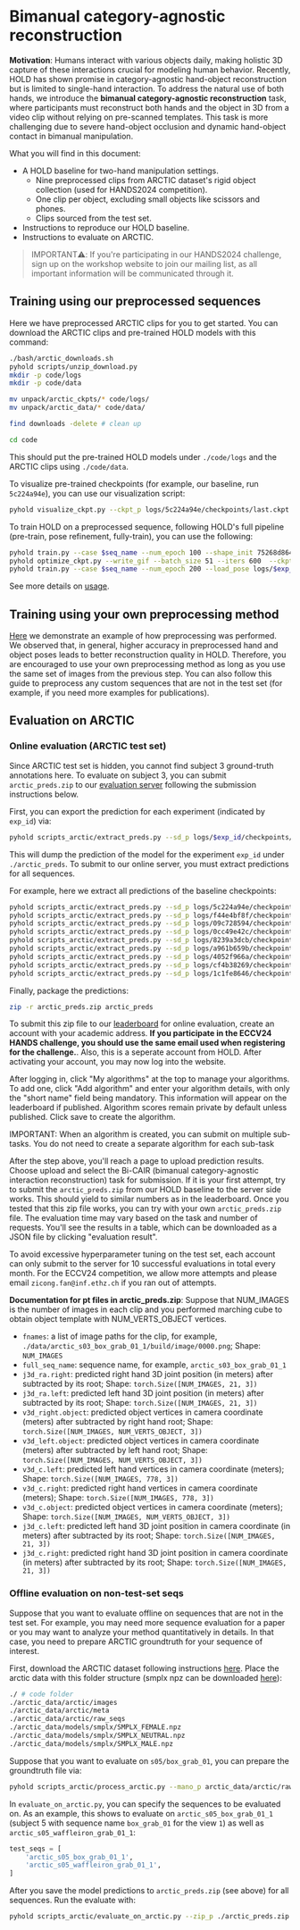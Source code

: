 # Bimanual category-agnostic reconstruction

**Motivation**: Humans interact with various objects daily, making holistic 3D capture of these interactions crucial for modeling human behavior. Recently, HOLD has shown promise in category-agnostic hand-object reconstruction but is limited to single-hand interaction. To address the natural use of both hands, we introduce the **bimanual category-agnostic reconstruction** task, where participants must reconstruct both hands and the object in 3D from a video clip without relying on pre-scanned templates. This task is more challenging due to severe hand-object occlusion and dynamic hand-object contact in bimanual manipulation. 

What you will find in this document:

- A HOLD baseline for two-hand manipulation settings.
    - Nine preprocessed clips from ARCTIC dataset's rigid object collection (used for HANDS2024 competition).
    - One clip per object, excluding small objects like scissors and phones.
    - Clips sourced from the test set.
- Instructions to reproduce our HOLD baseline.
- Instructions to evaluate on ARCTIC.

> IMPORTANT⚠️: If you're participating in our HANDS2024 challenge, sign up on the workshop website to join our mailing list, as all important information will be communicated through it.


## Training using our preprocessed sequences

Here we have preprocessed ARCTIC clips for you to get started. You can download the ARCTIC clips and pre-trained HOLD models with this command:

```bash
./bash/arctic_downloads.sh
pyhold scripts/unzip_download.py
mkdir -p code/logs
mkdir -p code/data

mv unpack/arctic_ckpts/* code/logs/
mv unpack/arctic_data/* code/data/

find downloads -delete # clean up

cd code
```

This should put the pre-trained HOLD models under `./code/logs` and the ARCTIC clips using `./code/data`.

To visualize pre-trained checkpoints (for example, our baseline, run `5c224a94e`), you can use our visualization script:

```bash
pyhold visualize_ckpt.py --ckpt_p logs/5c224a94e/checkpoints/last.ckpt --ours
```

To train HOLD on a preprocessed sequence, following HOLD's full pipeline (pre-train, pose refinement, fully-train), you can use the following:

```bash
pyhold train.py --case $seq_name --num_epoch 100 --shape_init 75268d864 # this yield exp_id 
pyhold optimize_ckpt.py --write_gif --batch_size 51 --iters 600  --ckpt_p logs/$exp_id/checkpoints/last.ckpt
pyhold train.py --case $seq_name --num_epoch 200 --load_pose logs/$exp_id/checkpoints/last.pose_ref --shape_init 75268d864 # this yield another exp_id
```

See more details on [usage](usage.md).

## Training using your own preprocessing method

[Here](custom_arctic.md) we demonstrate an example of how preprocessing was performed. We observed that, in general, higher accuracy in preprocessed hand and object poses leads to better reconstruction quality in HOLD. Therefore, you are encouraged to use your own preprocessing method as long as you use the same set of images from the previous step. You can also follow this guide to preprocess any custom sequences that are not in the test set (for example, if you need more examples for publications).

## Evaluation on ARCTIC

### Online evaluation (ARCTIC test set)

Since ARCTIC test set is hidden, you cannot find subject 3 ground-truth annotations here. To evaluate on subject 3, you can submit `arctic_preds.zip` to our [evaluation server](https://arctic-leaderboard.is.tuebingen.mpg.de/) following the submission instructions below. 

First, you can export the prediction for each experiment (indicated by `exp_id`) via:

```bash
pyhold scripts_arctic/extract_preds.py --sd_p logs/$exp_id/checkpoints/last.ckpt
```

This will dump the prediction of the model for the experiment `exp_id` under `./arctic_preds`. To submit to our online server, you must extract predictions for all sequences.

For example, here we extract all predictions of the baseline checkpoints:

```bash
pyhold scripts_arctic/extract_preds.py --sd_p logs/5c224a94e/checkpoints/last.ckpt
pyhold scripts_arctic/extract_preds.py --sd_p logs/f44e4bf8f/checkpoints/last.ckpt
pyhold scripts_arctic/extract_preds.py --sd_p logs/09c728594/checkpoints/last.ckpt
pyhold scripts_arctic/extract_preds.py --sd_p logs/0cc49e42c/checkpoints/last.ckpt
pyhold scripts_arctic/extract_preds.py --sd_p logs/8239a3dcb/checkpoints/last.ckpt
pyhold scripts_arctic/extract_preds.py --sd_p logs/a961b659b/checkpoints/last.ckpt
pyhold scripts_arctic/extract_preds.py --sd_p logs/4052f966a/checkpoints/last.ckpt
pyhold scripts_arctic/extract_preds.py --sd_p logs/cf4b38269/checkpoints/last.ckpt
pyhold scripts_arctic/extract_preds.py --sd_p logs/1c1fe8646/checkpoints/last.ckpt
```

Finally, package the predictions:

```bash
zip -r arctic_preds.zip arctic_preds
```

To submit this zip file to our [leaderboard](https://arctic-leaderboard.is.tuebingen.mpg.de/leaderboard) for online evaluation, create an account with your academic address. **If you participate in the ECCV24 HANDS challenge, you should use the same email used when registering for the challenge.**. Also, this is a seperate account from HOLD. After activating your account, you may now log into the website.

After logging in, click "My algorithms" at the top to manage your algorithms. To add one, click "Add algorithm" and enter your algorithm details, with only the "short name" field being mandatory. This information will appear on the leaderboard if published. Algorithm scores remain private by default unless published. Click save to create the algorithm.

IMPORTANT: When an algorithm is created, you can submit on multiple sub-tasks. You do not need to create a separate algorithm for each sub-task

After the step above, you'll reach a page to upload prediction results. Choose upload and select the Bi-CAIR (bimanual category-agnostic interaction reconstruction) task for submission. If it is your first attempt, try to submit the `arctic_preds.zip` from our HOLD baseline to the server side works. This should yield to similar numbers as in the leaderboard. Once you tested that this zip file works, you can try with your own `arctic_preds.zip` file. The evaluation time may vary based on the task and number of requests. You'll see the results in a table, which can be downloaded as a JSON file by clicking "evaluation result".

To avoid excessive hyperparameter tuning on the test set, each account can only submit to the server for 10 successful evaluations in total every month. For the ECCV24 competition, we allow more attempts and please email `zicong.fan@inf.ethz.ch` if you ran out of attempts.



**Documentation for pt files in arctic_preds.zip**: Suppose that NUM_IMAGES is the number of images in each clip and you performed marching cube to obtain object template with NUM_VERTS_OBJECT vertices.

- `fnames`: a list of image paths for the clip, for example, `./data/arctic_s03_box_grab_01_1/build/image/0000.png`; Shape: `NUM_IMAGES`
- `full_seq_name`: sequence name, for example, `arctic_s03_box_grab_01_1` 
- `j3d_ra.right`: predicted right hand 3D joint position (in meters) after subtracted by its root; Shape: `torch.Size([NUM_IMAGES, 21, 3])`
- `j3d_ra.left`: predicted left hand 3D joint position (in meters) after subtracted by its root; Shape: `torch.Size([NUM_IMAGES, 21, 3])`
- `v3d_right.object`: predicted object vertices in camera coordinate (meters) after subtracted by right hand root; Shape: `torch.Size([NUM_IMAGES, NUM_VERTS_OBJECT, 3])`
- `v3d_left.object`: predicted object vertices in camera coordinate (meters) after subtracted by left hand root; Shape: `torch.Size([NUM_IMAGES, NUM_VERTS_OBJECT, 3])`
- `v3d_c.left`: predicted left hand vertices in camera coordinate (meters); Shape: `torch.Size([NUM_IMAGES, 778, 3])`
- `v3d_c.right`: predicted right hand vertices in camera coordinate (meters); Shape: `torch.Size([NUM_IMAGES, 778, 3])`
- `v3d_c.object`: predicted object vertices in camera coordinate (meters); Shape: `torch.Size([NUM_IMAGES, NUM_VERTS_OBJECT, 3])`
- `j3d_c.left`: predicted left hand 3D joint position in camera coordinate (in meters) after subtracted by its root; Shape: `torch.Size([NUM_IMAGES, 21, 3])`
- `j3d_c.right`: predicted right hand 3D joint position in camera coordinate (in meters) after subtracted by its root; Shape: `torch.Size([NUM_IMAGES, 21, 3])`

### Offline evaluation on non-test-set seqs

Suppose that you want to evaluate offline on sequences that are not in the test set. For example, you may need more sequence evaluation for a paper or you may want to analyze your method quantitatively in details. In that case, you need to prepare ARCTIC groundtruth for your sequence of interest. 

First, download the ARCTIC dataset following instructions [here](https://github.com/zc-alexfan/arctic). Place the arctic data with this folder structure (smplx npz can be downloaded [here](https://smpl-x.is.tue.mpg.de/)):

```bash
./ # code folder
./arctic_data/arctic/images
./arctic_data/arctic/meta
./arctic_data/arctic/raw_seqs
./arctic_data/models/smplx/SMPLX_FEMALE.npz
./arctic_data/models/smplx/SMPLX_NEUTRAL.npz
./arctic_data/models/smplx/SMPLX_MALE.npz
```

Suppose that you want to evaluate on `s05/box_grab_01`, you can prepare the groundtruth file via:

```bash
pyhold scripts_arctic/process_arctic.py --mano_p arctic_data/arctic/raw_seqs/s05/box_grab_01.mano.npy
```

In `evaluate_on_arctic.py`, you can specify the sequences to be evaluated on. As an example, this shows to evaluate on `arctic_s05_box_grab_01_1` (subject 5 with sequence name `box_grab_01` for the view `1`) as well as `arctic_s05_waffleiron_grab_01_1`:

```python
test_seqs = [
    'arctic_s05_box_grab_01_1', 
    'arctic_s05_waffleiron_grab_01_1', 
]
```

After you save the model predictions to `arctic_preds.zip` (see above) for all sequences. Run the evaluate with: 

```bash
pyhold scripts_arctic/evaluate_on_arctic.py --zip_p ./arctic_preds.zip --output results
```
